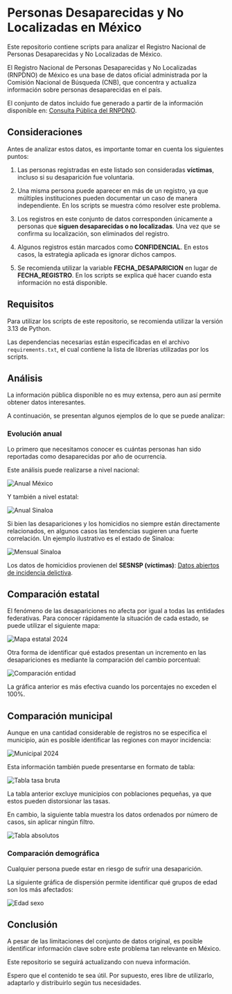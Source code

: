 # Personas Desaparecidas y No Localizadas en México

Este repositorio contiene scripts para analizar el Registro Nacional de Personas Desaparecidas y No Localizadas de México.

El Registro Nacional de Personas Desaparecidas y No Localizadas (RNPDNO) de México es una base de datos oficial administrada por la Comisión Nacional de Búsqueda (CNB), que concentra y actualiza información sobre personas desaparecidas en el país.

El conjunto de datos incluido fue generado a partir de la información disponible en: [Consulta Pública del RNPDNO](https://consultapublicarnpdno.segob.gob.mx/consulta).

## Consideraciones

Antes de analizar estos datos, es importante tomar en cuenta los siguientes puntos:

1. Las personas registradas en este listado son consideradas **víctimas**, incluso si su desaparición fue voluntaria.

2. Una misma persona puede aparecer en más de un registro, ya que múltiples instituciones pueden documentar un caso de manera independiente. En los scripts se muestra cómo resolver este problema.

3. Los registros en este conjunto de datos corresponden únicamente a personas que **siguen desaparecidas o no localizadas**. Una vez que se confirma su localización, son eliminados del registro.

4. Algunos registros están marcados como **CONFIDENCIAL**. En estos casos, la estrategia aplicada es ignorar dichos campos.

5. Se recomienda utilizar la variable **FECHA_DESAPARICION** en lugar de **FECHA_REGISTRO**. En los scripts se explica qué hacer cuando esta información no está disponible.

## Requisitos

Para utilizar los scripts de este repositorio, se recomienda utilizar la versión 3.13 de Python.

Las dependencias necesarias están especificadas en el archivo `requirements.txt`, el cual contiene la lista de librerías utilizadas por los scripts.

## Análisis

La información pública disponible no es muy extensa, pero aun así permite obtener datos interesantes.

A continuación, se presentan algunos ejemplos de lo que se puede analizar:

### Evolución anual

Lo primero que necesitamos conocer es cuántas personas han sido reportadas como desaparecidas por año de ocurrencia.

Este análisis puede realizarse a nivel nacional:

![Anual México](./imgs/anual_0.png)

Y también a nivel estatal:

![Anual Sinaloa](./imgs/anual_25.png)

Si bien las desapariciones y los homicidios no siempre están directamente relacionados, en algunos casos las tendencias sugieren una fuerte correlación. Un ejemplo ilustrativo es el estado de Sinaloa:

![Mensual Sinaloa](./imgs/mensual_25_2024.png)

Los datos de homicidios provienen del **SESNSP (víctimas)**: [Datos abiertos de incidencia delictiva](https://www.gob.mx/sesnsp/acciones-y-programas/datos-abiertos-de-incidencia-delictiva).

## Comparación estatal

El fenómeno de las desapariciones no afecta por igual a todas las entidades federativas. Para conocer rápidamente la situación de cada estado, se puede utilizar el siguiente mapa:

![Mapa estatal 2024](./imgs/estatal_2024.png)

Otra forma de identificar qué estados presentan un incremento en las desapariciones es mediante la comparación del cambio porcentual:

![Comparación entidad](./imgs/comparacion_entidad.png)

La gráfica anterior es más efectiva cuando los porcentajes no exceden el 100%.

## Comparación municipal

Aunque en una cantidad considerable de registros no se especifica el municipio, aún es posible identificar las regiones con mayor incidencia:

![Municipal 2024](./imgs/municipal_2024.png)

Esta información también puede presentarse en formato de tabla:

![Tabla tasa bruta](./imgs/tabla_tasa.png)

La tabla anterior excluye municipios con poblaciones pequeñas, ya que estos pueden distorsionar las tasas.  

En cambio, la siguiente tabla muestra los datos ordenados por número de casos, sin aplicar ningún filtro.

![Tabla absolutos](./imgs/tabla_absolutos.png)

### Comparación demográfica

Cualquier persona puede estar en riesgo de sufrir una desaparición.

La siguiente gráfica de dispersión permite identificar qué grupos de edad son los más afectados:

![Edad sexo](./imgs/tasa_edad_2024.png)

## Conclusión

A pesar de las limitaciones del conjunto de datos original, es posible identificar información clave sobre este problema tan relevante en México.

Este repositorio se seguirá actualizando con nueva información.

Espero que el contenido te sea útil. Por supuesto, eres libre de utilizarlo, adaptarlo y distribuirlo según tus necesidades.